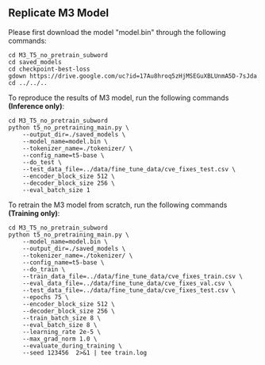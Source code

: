 ## Replicate M3 Model

Please first download the model "model.bin" through the following commands:
```
cd M3_T5_no_pretrain_subword
cd saved_models
cd checkpoint-best-loss
gdown https://drive.google.com/uc?id=17Au8hroq5zHjMSEGuXBLUnmA5D-7sJda
cd ../../..
```

To reproduce the results of M3 model, run the following commands **(Inference only)**:
```
cd M3_T5_no_pretrain_subword
python t5_no_pretraining_main.py \
    --output_dir=./saved_models \
    --model_name=model.bin \
    --tokenizer_name=./tokenizer/ \
    --config_name=t5-base \
    --do_test \
    --test_data_file=../data/fine_tune_data/cve_fixes_test.csv \
    --encoder_block_size 512 \
    --decoder_block_size 256 \
    --eval_batch_size 1
```

To retrain the M3 model from scratch, run the following commands **(Training only)**:
```
cd M3_T5_no_pretrain_subword
python t5_no_pretraining_main.py \
    --model_name=model.bin \
    --output_dir=./saved_models \
    --tokenizer_name=./tokenizer/ \
    --config_name=t5-base \
    --do_train \
    --train_data_file=../data/fine_tune_data/cve_fixes_train.csv \
    --eval_data_file=../data/fine_tune_data/cve_fixes_val.csv \
    --test_data_file=../data/fine_tune_data/cve_fixes_test.csv \
    --epochs 75 \
    --encoder_block_size 512 \
    --decoder_block_size 256 \
    --train_batch_size 8 \
    --eval_batch_size 8 \
    --learning_rate 2e-5 \
    --max_grad_norm 1.0 \
    --evaluate_during_training \
    --seed 123456  2>&1 | tee train.log
```
